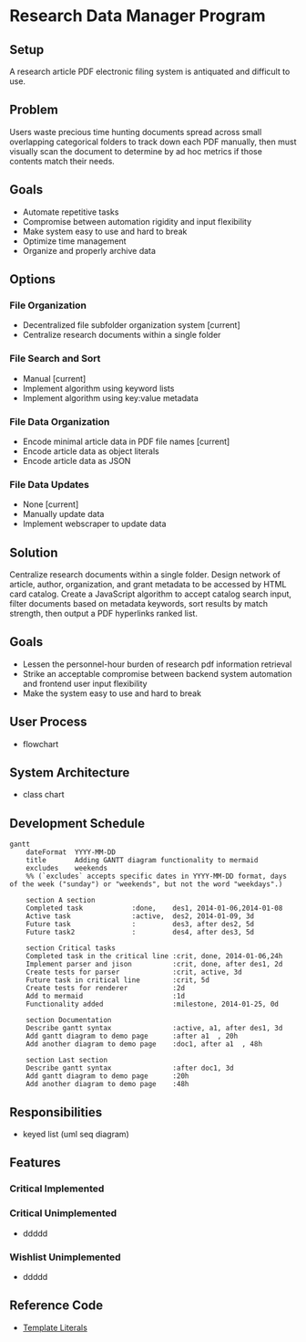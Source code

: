 # Research Data Manager Program
## Setup
A research article PDF electronic filing system is antiquated and difficult to use.
## Problem
Users waste precious time hunting documents spread across small overlapping categorical folders to track down each PDF manually, then must visually scan the document to determine by ad hoc metrics if those contents match their needs.
## Goals
- Automate repetitive tasks
- Compromise between automation rigidity and input flexibility
- Make system easy to use and hard to break
- Optimize time management
- Organize and properly archive data
## Options
### File Organization
- Decentralized file subfolder organization system [current]
- Centralize research documents within a single folder
### File Search and Sort
- Manual [current]
- Implement algorithm using keyword lists
- Implement algorithm using key:value metadata
### File Data Organization
- Encode minimal article data in PDF file names [current]
- Encode article data as object literals
- Encode article data as JSON 
### File Data Updates
- None [current]
- Manually update data
- Implement webscraper to update data
## Solution
Centralize research documents within a single folder. Design network of article, author, organization, and grant metadata to be accessed by HTML card catalog. Create a JavaScript algorithm to accept catalog search input, filter documents based on metadata 	keywords, sort results by match strength, then output a PDF hyperlinks ranked list.
## Goals
- Lessen the personnel-hour burden of research pdf information retrieval
- Strike an acceptable compromise between backend system automation and frontend user input flexibility
- Make the system easy to use and hard to break
## User Process
- flowchart
## System Architecture
- class chart
## Development Schedule
```mermaid
gantt
    dateFormat  YYYY-MM-DD
    title       Adding GANTT diagram functionality to mermaid
    excludes    weekends
    %% (`excludes` accepts specific dates in YYYY-MM-DD format, days of the week ("sunday") or "weekends", but not the word "weekdays".)

    section A section
    Completed task            :done,    des1, 2014-01-06,2014-01-08
    Active task               :active,  des2, 2014-01-09, 3d
    Future task               :         des3, after des2, 5d
    Future task2              :         des4, after des3, 5d

    section Critical tasks
    Completed task in the critical line :crit, done, 2014-01-06,24h
    Implement parser and jison          :crit, done, after des1, 2d
    Create tests for parser             :crit, active, 3d
    Future task in critical line        :crit, 5d
    Create tests for renderer           :2d
    Add to mermaid                      :1d
    Functionality added                 :milestone, 2014-01-25, 0d

    section Documentation
    Describe gantt syntax               :active, a1, after des1, 3d
    Add gantt diagram to demo page      :after a1  , 20h
    Add another diagram to demo page    :doc1, after a1  , 48h

    section Last section
    Describe gantt syntax               :after doc1, 3d
    Add gantt diagram to demo page      :20h
    Add another diagram to demo page    :48h
```
## Responsibilities
- keyed list (uml seq diagram)
## Features
### Critical Implemented
### Critical Unimplemented
- ddddd
### Wishlist Unimplemented
- ddddd
## Reference Code
- [Template Literals](https://www.youtube.com/watch?v=DG4obitDvUA&t=2069s)
